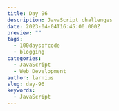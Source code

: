 ```yaml
---
title: Day 96
description: JavaScript challenges
date: 2023-04-04T16:45:00.000Z
preview: ""
tags:
  - 100daysofcode
  - blogging
categories:
  - JavaScript
  - Web Development
author: larnius
slug: day-96
keywords:
  - JavaScript
---
```


